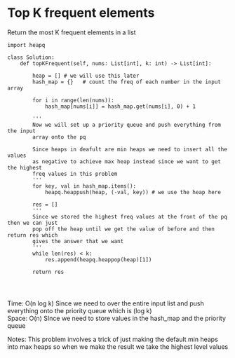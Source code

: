 # Top K frequent elements

Return the most K frequent elements in a list 

```
import heapq

class Solution:
    def topKFrequent(self, nums: List[int], k: int) -> List[int]:
        
        heap = [] # we will use this later
        hash_map = {}   # count the freq of each number in the input array

        for i in range(len(nums)):
            hash_map[nums[i]] = hash_map.get(nums[i], 0) + 1

        '''
        Now we will set up a priority queue and push everything from the input 
        array onto the pq

        Since heaps in deafult are min heaps we need to insert all the values
        as negative to achieve max heap instead since we want to get the highest
        freq values in this problem
        '''
        for key, val in hash_map.items():
            heapq.heappush(heap, (-val, key)) # we use the heap here

        res = []
        '''
        Since we stored the highest freq values at the front of the pq then we can just
        pop off the heap until we get the value of before and then return res which
        gives the answer that we want
        '''
        while len(res) < k:
            res.append(heapq.heappop(heap)[1])

        return res

        
        
```
Time: O(n log k) Since we need to over the entire input list and push everything onto the priority queue which is (log k)<br>
Space: O(n) SInce we need to store values in the hash_map and the priority queue<br>

Notes: This problem involves a trick of just making the default min heaps into max heaps so when we make the result we take the highest level values
